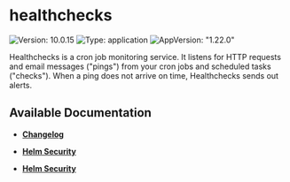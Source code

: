 # healthchecks

![Version: 10.0.15](https://img.shields.io/badge/Version-10.0.15-informational?style=flat-square) ![Type: application](https://img.shields.io/badge/Type-application-informational?style=flat-square) ![AppVersion: "1.22.0"](https://img.shields.io/badge/AppVersion-"1.22.0"-informational?style=flat-square)

Healthchecks is a cron job monitoring service. It listens for HTTP requests and email messages ("pings") from your cron jobs and scheduled tasks ("checks"). When a ping does not arrive on time, Healthchecks sends out alerts.

## Available Documentation

- [**Changelog**](CHANGELOG)

- [**Helm Security**](container-security)

- [**Helm Security**](helm-security)

